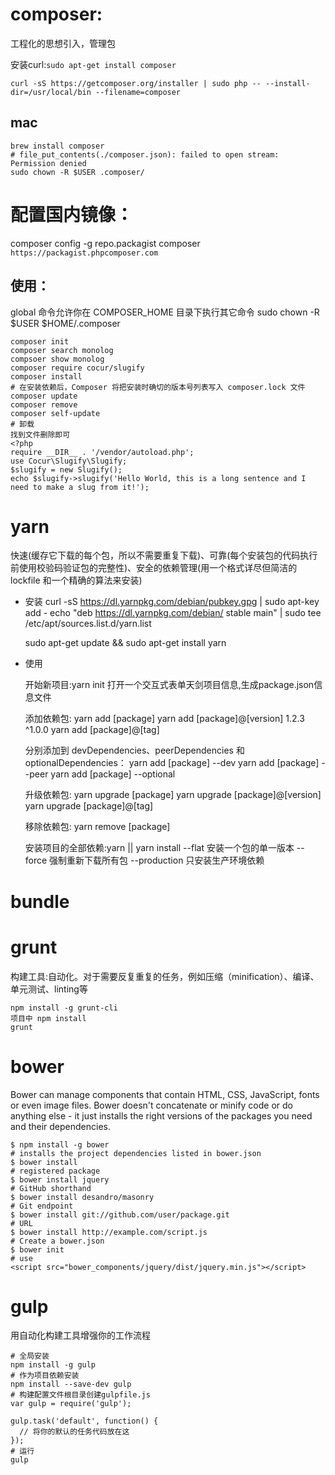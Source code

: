 # composer:

工程化的思想引入，管理包

安装curl:`sudo apt-get install composer`

```
curl -sS https://getcomposer.org/installer | sudo php -- --install-dir=/usr/local/bin --filename=composer
```

## mac

```
brew install composer
# file_put_contents(./composer.json): failed to open stream: Permission denied
sudo chown -R $USER .composer/
```

# 配置国内镜像：

composer config -g repo.packagist composer `https://packagist.phpcomposer.com`

## 使用：

global 命令允许你在 COMPOSER_HOME 目录下执行其它命令 sudo chown -R $USER $HOME/.composer

```
composer init
composer search monolog
compsoer show monolog
composer require cocur/slugify
composer install
# 在安装依赖后，Composer 将把安装时确切的版本号列表写入 composer.lock 文件
composer update
composer remove
composer self-update
# 卸载
找到文件删除即可
<?php
require __DIR__ . '/vendor/autoload.php';
use Cocur\Slugify\Slugify;
$slugify = new Slugify();
echo $slugify->slugify('Hello World, this is a long sentence and I need to make a slug from it!');
```

# yarn

快速(缓存它下载的每个包，所以不需要重复下载)、可靠(每个安装包的代码执行前使用校验码验证包的完整性)、安全的依赖管理(用一个格式详尽但简洁的 lockfile 和一个精确的算法来安装)

- 安装 curl -sS <https://dl.yarnpkg.com/debian/pubkey.gpg> | sudo apt-key add - echo "deb <https://dl.yarnpkg.com/debian/> stable main" | sudo tee /etc/apt/sources.list.d/yarn.list

  sudo apt-get update && sudo apt-get install yarn

- 使用

  开始新项目:yarn init 打开一个交互式表单天剑项目信息,生成package.json信息文件

  添加依赖包: yarn add [package] yarn add [package]@[version] 1.2.3 ^1.0.0 yarn add [package]@[tag]

  分别添加到 devDependencies、peerDependencies 和 optionalDependencies： yarn add [package] --dev yarn add [package] --peer yarn add [package] --optional

  升级依赖包: yarn upgrade [package] yarn upgrade [package]@[version] yarn upgrade [package]@[tag]

  移除依赖包: yarn remove [package]

  安装项目的全部依赖:yarn || yarn install --flat 安装一个包的单一版本 --force 强制重新下载所有包 --production 只安装生产环境依赖

# bundle

# grunt

构建工具:自动化。对于需要反复重复的任务，例如压缩（minification）、编译、单元测试、linting等

```
npm install -g grunt-cli
项目中 npm install
grunt
```

# bower

Bower can manage components that contain HTML, CSS, JavaScript, fonts or even image files. Bower doesn't concatenate or minify code or do anything else - it just installs the right versions of the packages you need and their dependencies.

```
$ npm install -g bower
# installs the project dependencies listed in bower.json
$ bower install
# registered package
$ bower install jquery
# GitHub shorthand
$ bower install desandro/masonry
# Git endpoint
$ bower install git://github.com/user/package.git
# URL
$ bower install http://example.com/script.js
# Create a bower.json
$ bower init
# use
<script src="bower_components/jquery/dist/jquery.min.js"></script>
```

# gulp

用自动化构建工具增强你的工作流程

```
# 全局安装
npm install -g gulp
# 作为项目依赖安装
npm install --save-dev gulp
# 构建配置文件根目录创建gulpfile.js
var gulp = require('gulp');

gulp.task('default', function() {
  // 将你的默认的任务代码放在这
});
# 运行
gulp
```
